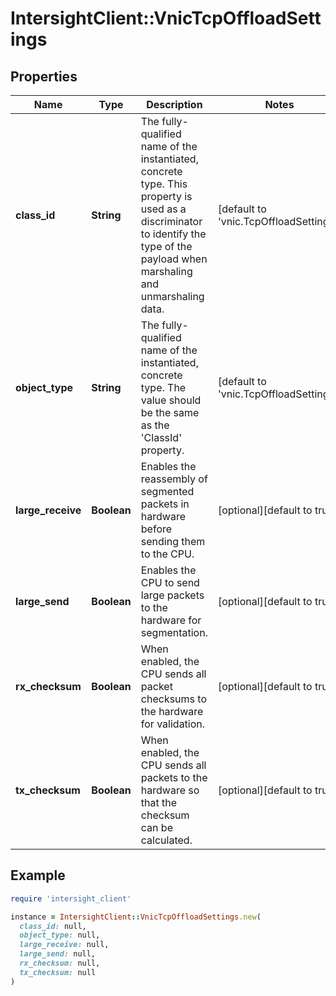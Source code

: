 # IntersightClient::VnicTcpOffloadSettings

## Properties

| Name | Type | Description | Notes |
| ---- | ---- | ----------- | ----- |
| **class_id** | **String** | The fully-qualified name of the instantiated, concrete type. This property is used as a discriminator to identify the type of the payload when marshaling and unmarshaling data. | [default to &#39;vnic.TcpOffloadSettings&#39;] |
| **object_type** | **String** | The fully-qualified name of the instantiated, concrete type. The value should be the same as the &#39;ClassId&#39; property. | [default to &#39;vnic.TcpOffloadSettings&#39;] |
| **large_receive** | **Boolean** | Enables the reassembly of segmented packets in hardware before sending them to the CPU. | [optional][default to true] |
| **large_send** | **Boolean** | Enables the CPU to send large packets to the hardware for segmentation. | [optional][default to true] |
| **rx_checksum** | **Boolean** | When enabled, the CPU sends all packet checksums to the hardware for validation. | [optional][default to true] |
| **tx_checksum** | **Boolean** | When enabled, the CPU sends all packets to the hardware so that the checksum can be calculated. | [optional][default to true] |

## Example

```ruby
require 'intersight_client'

instance = IntersightClient::VnicTcpOffloadSettings.new(
  class_id: null,
  object_type: null,
  large_receive: null,
  large_send: null,
  rx_checksum: null,
  tx_checksum: null
)
```

